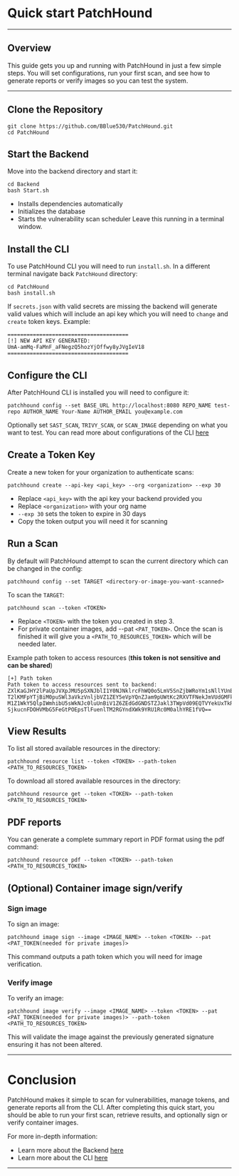 # Quick start PatchHound

---

## Overview

This guide gets you up and running with PatchHound in just a few simple steps. You will set configurations, run your first scan, and see how to generate reports or verify images so you can test the system.

---

## Clone the Repository

```
git clone https://github.com/BBlue530/PatchHound.git
cd PatchHound
```

## Start the Backend
Move into the backend directory and start it:
```
cd Backend
bash Start.sh
```
- Installs dependencies automatically
- Initializes the database
- Starts the vulnerability scan scheduler
Leave this running in a terminal window.

## Install the CLI
To use PatchHound CLI you will need to run `install.sh`. In a different terminal navigate back `PatchHound` directory:
```
cd PatchHound
bash install.sh
```
If `secrets.json` with valid secrets are missing the backend will generate valid values which will include an api key which you will need to `change` and `create` token keys.
Example:
```
======================================
[!] NEW API KEY GENERATED:
UmA-amMq-FaMnF_aFNegzQ5hozYjOffwy8yJVgIeV18
======================================
```

## Configure the CLI
After PatchHound CLI is installed you will need to configure it:
```
patchhound config --set BASE_URL http://localhost:8080 REPO_NAME test-repo AUTHOR_NAME Your-Name AUTHOR_EMAIL you@example.com
```
Optionally set `SAST_SCAN`, `TRIVY_SCAN`, or `SCAN_IMAGE` depending on what you want to test. You can read more about configurations of the CLI [here](https://github.com/BBlue530/PatchHound/blob/master/docs/cli-commands.md#config)

## Create a Token Key
Create a new token for your organization to authenticate scans:
```
patchhound create --api-key <api_key> --org <organization> --exp 30
```
- Replace `<api_key>` with the api key your backend provided you
- Replace `<organization>` with your org name
- `--exp 30` sets the token to expire in 30 days
- Copy the token output you will need it for scanning

## Run a Scan
By default will PatchHound attempt to scan the current directory which can be changed in the config:
```
patchhound config --set TARGET <directory-or-image-you-want-scanned>
```
To scan the `TARGET`:
```
patchhound scan --token <TOKEN>
```
- Replace `<TOKEN>` with the token you created in step 3.
- For private container images, add --pat `<PAT_TOKEN>`.
Once the scan is finished it will give you a `<PATH_TO_RESOURCES_TOKEN>` which will be needed later.

Example path token to access resources (**this token is not sensitive and can be shared**)
```
[+] Path token
Path token to access resources sent to backend:
ZXlKaGJHY2lPaUpJVXpJMU5pSXNJblI1Y0NJNklrcFhWQ0o5LmV5SnZjbWRoYm1sNllYUnBiMjRp
T2lKMFpYTjBiM0puSWl3aVkzVnljbVZ1ZEY5eVpYQnZJam9pUWtKc2RXVTFNekJmVUdGMFkyaEli
M1Z1WkY5QlpIWmhibU5sWkNJc0luUnBiV1Z6ZEdGdGNDSTZJakl3TWpVd09EQTVYekUxTkRReU9D
SjkucnFDOHVMbG5FeGtPOEpsTlFuenlTM2RGYndXWk9YRU1Rc0M0alhYRE1fVQ==
```

## View Results
To list all stored available resources in the directory:
```
patchhound resource list --token <TOKEN> --path-token <PATH_TO_RESOURCES_TOKEN>
```
To download all stored available resources in the directory:
```
patchhound resource get --token <TOKEN> --path-token <PATH_TO_RESOURCES_TOKEN> 
```

## PDF reports
You can generate a complete summary report in PDF format using the pdf command:
```
patchhound resource pdf --token <TOKEN> --path-token <PATH_TO_RESOURCES_TOKEN> 
``` 

## (Optional) Container image sign/verify
### Sign image
To sign an image:
```
patchhound image sign --image <IMAGE_NAME> --token <TOKEN> --pat <PAT_TOKEN(needed for private images)>
``` 
This command outputs a path token which you will need for image verification.

### Verify image
To verify an image:
```
patchhound image verify --image <IMAGE_NAME> --token <TOKEN> --pat <PAT_TOKEN(needed for private images)> --path-token <PATH_TO_RESOURCES_TOKEN>
``` 
This will validate the image against the previously generated signature ensuring it has not been altered.

---

# Conclusion
PatchHound makes it simple to scan for vulnerabilities, manage tokens, and generate reports all from the CLI. After completing this quick start, you should be able to run your first scan, retrieve results, and optionally sign or verify container images.

For more in-depth information:
- Learn more about the Backend [here](https://github.com/BBlue530/PatchHound/blob/master/docs/backend.md#backend-patchhound)
- Learn more about the CLI [here](https://github.com/BBlue530/PatchHound/blob/master/docs/cli-commands.md#cli-patchhound)

---